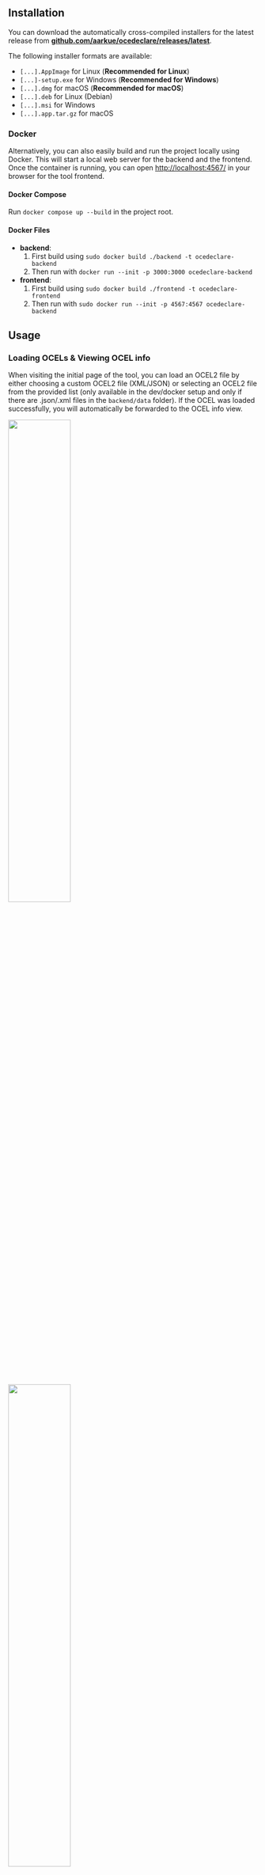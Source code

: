 ## Installation
You can download the automatically cross-compiled installers for the latest release from [__github.com/aarkue/ocedeclare/releases/latest__](https://github.com/aarkue/ocedeclare/releases/latest).

The following installer formats are available:
- `[...].AppImage` for Linux (__Recommended for Linux__)
- `[...]-setup.exe` for Windows (__Recommended for Windows__)
- `[...].dmg` for macOS (__Recommended for macOS__)
- `[...].deb` for Linux (Debian)
- `[...].msi` for Windows
- `[...].app.tar.gz` for macOS

### Docker

Alternatively, you can also easily build and run the project locally using Docker.
This will start a local web server for the backend and the frontend.
Once the container is running, you can open [http://localhost:4567/](http://localhost:4567/) in your browser for the tool frontend.

#### Docker Compose
Run `docker compose up --build` in the project root.


#### Docker Files

- __backend__:
  1. First build using `sudo docker build ./backend -t ocedeclare-backend`
  2. Then run with `docker run --init -p 3000:3000 ocedeclare-backend`
- __frontend__:
  1. First build using `sudo docker build ./frontend -t ocedeclare-frontend`
  2. Then run with `sudo docker run --init -p 4567:4567 ocedeclare-backend`


## Usage
### Loading OCELs & Viewing OCEL info
When visiting the initial page of the tool, you can load an OCEL2 file by either choosing a custom OCEL2 file (XML/JSON) or selecting an OCEL2 file from the provided list (only available in the dev/docker setup and only if there are .json/.xml files in the `backend/data` folder).
If the OCEL was loaded successfully, you will automatically be forwarded to the OCEL info view.

<img src="https://github.com/aarkue/ocedeclare/assets/20766652/54ae7aa3-36d5-4d6e-8bf4-66eb1b30d34a" width="50%"/>

<img src="https://github.com/aarkue/ocedeclare/assets/20766652/148beb72-dcbd-4e97-a5e1-2793d2194987" width="50%"/>

### Adding and Evaluating Constraints
Visit the Constraints page using the `Constraints` button in the menu (on the left).
Click the `Add Constraint` button on the top. A boxes with hints will guide you through the creation process.

<img src="https://github.com/aarkue/ocedeclare/assets/20766652/fb31cbfa-8d1d-4cc5-9e61-9ab82109b9a9" width="50%"/>


In particular, the steps are as follows:
1. Add one or more _object variables_. Object variables have a unique _variable name_ (e.g., `or_0`) and an _object type_ (e.g., `objects`). ![image](https://github.com/aarkue/ocedeclare/assets/20766652/279f77c1-4710-4264-b3f8-79920d6736e3)
2. Add one or more _event filter nodes_. You need to select an event type for the node (e.g., `pay order`). ![image](https://github.com/aarkue/ocedeclare/assets/20766652/bf7123f4-f820-41bb-9f01-1da3a2d96d9f)
3. Link the created _node_ with the _object variable_. For that, select the object variable name from the dropdown on the bottom of the node ((1) and (2)). The selectable E2O qualifiers are automatically extracted from the event log. Next, the allowed event count can be configured (e.g., by selecting `1 - 1` for (3)) ![image](https://github.com/aarkue/ocedeclare/assets/20766652/32227b43-81e8-482b-ad08-4604bc4d4acb)
4. Evaluate the constraint using the play button on the top right (1). After the evaluation finished, the number of violations (absolute and percentage) will be shown with the corresponding node (2). ![image](https://github.com/aarkue/ocedeclare/assets/20766652/d291b7e7-ff21-426c-893e-8c1df4c49bd7)

  

### Automatically Discovering Constraints
Constraints can also automatically be discovered using the `Auto-Discovery` button.
You can configure the different types of constraints to discover, as well as the object types for which to discover constraints.

The discovered Constraints are automatically added to the list of constraints and can be manually edited or deleted.

### Saving Constraints
The save button on the top center-right saves the created constraints to local storage in your browser. Saved data will persist on reloads.
Make sure to load the correct OCEL file before evaluating or editing saved constraints.

